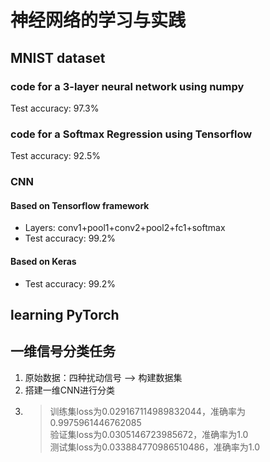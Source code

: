 # 神经网络的学习与实践
## MNIST dataset
### code for a 3-layer neural network using numpy
Test accuracy: 97.3%
### code for a Softmax Regression using Tensorflow 
Test accuracy: 92.5%
### CNN 
#### Based on Tensorflow framework
- Layers: conv1+pool1+conv2+pool2+fc1+softmax
- Test accuracy: 99.2%
#### Based on Keras
- Test accuracy: 99.2%
## learning PyTorch

## 一维信号分类任务
1. 原始数据：四种扰动信号 --> 构建数据集
2. 搭建一维CNN进行分类
3. > 训练集loss为0.029167114989832044，准确率为0.9975961446762085\
验证集loss为0.0305146723985672，准确率为1.0\
测试集loss为0.033884770986510486，准确率为1.0
